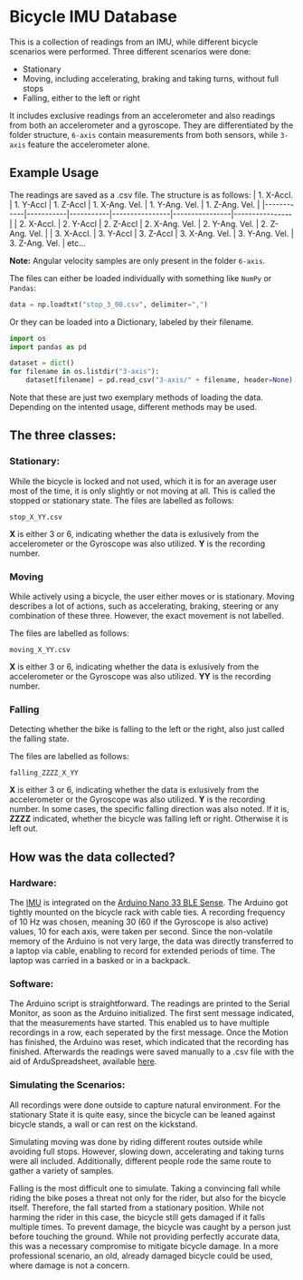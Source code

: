 # Bicycle IMU Database

This is a collection of readings from an IMU, while different bicycle scenarios were performed. Three different scenarios were done:
- Stationary
- Moving, including accelerating, braking and taking turns, without full stops
- Falling, either to the left or right

It includes exclusive readings from an accelerometer and also readings from both an accelerometer and a gyroscope. They are differentiated by the folder structure, `6-axis` contain measurements from both sensors, while `3-axis` feature the accelerometer alone.  


## Example Usage
The readings are saved as a .csv file. The structure is as follows:
| 1. X-Accl. | 1. Y-Accl | 1. Z-Accl | 1. X-Ang. Vel. | 1. Y-Ang. Vel. | 1. Z-Ang. Vel. |
|------------|-----------|-----------|----------------|----------------|----------------|
| 2. X-Accl. | 2. Y-Accl | 2. Z-Accl | 2. X-Ang. Vel. | 2. Y-Ang. Vel. | 2. Z-Ang. Vel. | 
| 3. X-Accl. | 3. Y-Accl | 3. Z-Accl | 3. X-Ang. Vel. | 3. Y-Ang. Vel. | 3. Z-Ang. Vel. |
etc...

**Note:** Angular velocity samples are only present in the folder `6-axis`.  

The files can either be loaded individually with something like `NumPy` or `Pandas`:


``` python
data = np.loadtxt("stop_3_00.csv", delimiter=",")
```
Or they can be loaded into a Dictionary, labeled by their filename.
``` python
import os
import pandas as pd

dataset = dict()
for filename in os.listdir("3-axis"):
    dataset[filename] = pd.read_csv("3-axis/" + filename, header=None).to_numpy()
```
Note that these are just two exemplary methods of loading the data. Depending on the intented usage, different methods may be used.

## The three classes:
### Stationary:
While the bicycle is locked and not used, which it is for an average user most of the time, it is only slightly or not moving at all. This is called the stopped or stationary state. The files are labelled as follows:

`stop_X_YY.csv`

**X** is either 3 or 6, indicating whether the data is exlusively from the accelerometer or the Gyroscope was also utilized. **Y** is the recording number.

### Moving
While actively using a bicycle, the user either moves or is stationary. Moving describes a lot of actions, such as accelerating, braking, steering or any combination of these three. However, the exact movement is not labelled.

The files are labelled as follows:

`moving_X_YY.csv`

**X** is either 3 or 6, indicating whether the data is exlusively from the accelerometer or the Gyroscope was also utilized. **YY** is the recording number.

### Falling
Detecting whether the bike is falling to the left or the right, also just called the falling state. 

The files are labelled as follows:

`falling_ZZZZ_X_YY`

**X** is either 3 or 6, indicating whether the data is exlusively from the accelerometer or the Gyroscope was also utilized. **Y** is the recording number. In some cases, the specific falling direction was also noted. If it is, **ZZZZ** indicated, whether the bicycle was falling left or right. Otherwise it is left out.

## How was the data collected?
### Hardware:
The [IMU](https://content.arduino.cc/assets/Nano_BLE_Sense_lsm9ds1.pdf) is integrated on the [Arduino Nano 33 BLE Sense](https://docs.arduino.cc/resources/datasheets/ABX00031-datasheet.pdf). The Arduino got tightly mounted on the bicycle rack with cable ties. A recording frequency of 10 Hz was chosen, meaning 30 (60 if the Gyroscope is also active) values, 10 for each axis, were taken per second. Since the non-volatile memory of the Arduino is not very large, the data was directly transferred to a laptop via cable, enabling to record for extended periods of time. The laptop was carried in a basked or in a backpack. 

### Software:
The Arduino script is straightforward. The readings are printed to the Serial Monitor, as soon as the Arduino initialized. The first sent message indicated, that the measurements have started. This enabled us to have multiple recordings in a row, each seperated by the first message. Once the Motion has finished, the Arduino was reset, which indicated that the recording has finished. Afterwards the readings were saved manually to a .csv file with the aid of ArduSpreadsheet, available [here](https://circuitjournal.com/arduino-serial-to-spreadsheet).

### Simulating the Scenarios:
All recordings were done outside to capture natural environment. 
For the stationary State it is quite easy, since the bicycle can be leaned against bicycle stands, a wall or can rest on the kickstand. 

Simulating moving was done by riding different routes outside while avoiding full stops. However, slowing down, accelerating and taking turns were all included. Additionally, different people rode the same route to gather a variety of samples.

Falling is the most difficult one to simulate. Taking a convincing fall while riding the bike poses a threat not only for the rider, but also for the bicycle itself. Therefore, the fall started from a stationary position. While not harming the rider in this case, the bicycle still gets damaged if it falls multiple times. To prevent damage, the bicycle was caught by a person just before touching the ground. While not providing perfectly accurate data, this was a necessary compromise to mitigate bicycle damage. In a more professional scenario, an old, already damaged bicycle could be used, where damage is not a concern.
